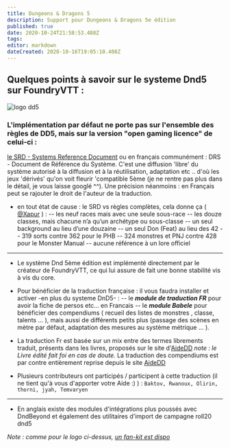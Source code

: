 ```yaml
---
title: Dungeons & Dragons 5
description: Support pour Dungeons & Dragons 5e édition
published: true
date: 2020-10-24T21:58:53.488Z
tags: 
editor: markdown
dateCreated: 2020-10-16T19:05:10.408Z
---
```



## Quelques points à savoir sur le systeme Dnd5 sur FoundryVTT : 

   ![logo dd5](https://theme.zdassets.com/theme_assets/1990310/9a78bfafe808700a64f63952979e3c6b6e9d6a59.png) 
### L'implémentation par défaut ne porte pas sur l'ensemble des règles de DD5, mais sur la version "open gaming licence" de celui-ci : 
[le SRD - Systems Reference Document](https://dnd.wizards.com/articles/features/systems-reference-document-srd) ou en français communément : DRS - Document de Référence du Système.
C'est une diffusion 'libre' du système autorisé à la diffusion et à la réutilisation, adaptation etc .. d'où les jeux 'dérivés' qu'on voit fleurir 'compatible 5ème (je ne rentre pas plus dans le détail, je vous laisse googlé ^^).
Une précision néanmoins : en Français peut se rajouter le droit de l'auteur de la traduction.  

- en tout état de cause : le SRD vs règles complètes, cela donne ça ( [@Xapur]( https://discordapp.com/channels/715943353409339425/716213970297552897/764781880816959509) ) :
--	les neuf races mais avec une seule sous-race
-- les douze classes, mais chacune n’a qu’un archétype ou sous-classe
-- un seul background au lieu d’une douzaine
-- un seul Don (Feat) au lieu des 42 
-- 319 sorts contre 362 pour le PHB
-- 324 monstres et PNJ contre 428 pour le Monster Manual
-- aucune référence à un lore officiel 

---

- Le système Dnd 5ème édition est implémenté directement par le créateur de FoundryVTT, ce qui lui assure de fait une bonne stabilité vis à vis du core.

- Pour bénéficier de la traduction française : il vous faudra installer et activer -en plus du systeme DnD5- : 
-- le ***module de traduction FR*** pour avoir la fiche de persos etc... en Francais 
-- le ***module Babele***  pour bénéficier des compendiums ( recueil des listes de monstres , classe, talents ... ), mais aussi de différents petits plus (passage des scènes en mètre par défaut, adaptation des mesures au système métrique ... ). 

- La traduction Fr est basée sur un mix entre des termes librements traduit, présents dans les livres, proposés sur le site d'[AideDD](https://www.aidedd.org)
		*note : le Livre édité fait foi en cas de doute.*
    La traduction des compendiums est par contre entièrement reprise depuis le site [AideDD](https://www.aidedd.org)
- Plusieurs contributeurs ont participés / participent à cette traduction (il ne tient qu'à vous d'apporter votre Aide :) ) : `Baktov, Rwanoux, Olirin, thorni, jyah, Temvaryen`

---

- En anglais existe des modules d'intégrations plus poussés avec DndBeyond et également des utilitaires d'import de campagne roll20 dnd5


*Note : comme pour le logo ci-dessus, [un fan-kit est dispo](https://dnd.wizards.com/articles/features/fan-site-kit)*
